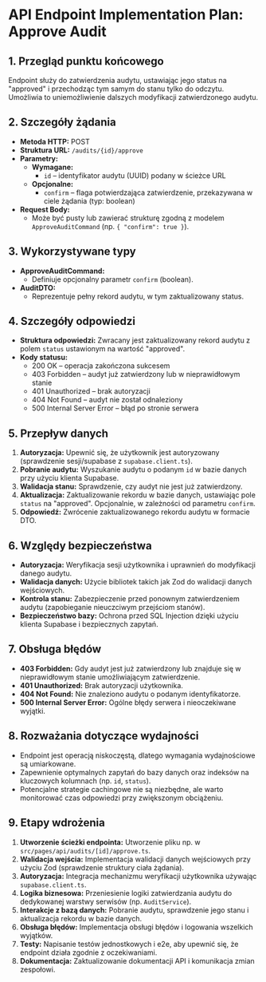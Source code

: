 # API Endpoint Implementation Plan: Approve Audit

## 1. Przegląd punktu końcowego
Endpoint służy do zatwierdzenia audytu, ustawiając jego status na \"approved\" i przechodząc tym samym do stanu tylko do odczytu. Umożliwia to uniemożliwienie dalszych modyfikacji zatwierdzonego audytu.

## 2. Szczegóły żądania
- **Metoda HTTP:** POST
- **Struktura URL:** `/audits/{id}/approve`
- **Parametry:**
  - **Wymagane:**
    - `id` – identyfikator audytu (UUID) podany w ścieżce URL
  - **Opcjonalne:**
    - `confirm` – flaga potwierdzająca zatwierdzenie, przekazywana w ciele żądania (typ: boolean)
- **Request Body:**
  - Może być pusty lub zawierać strukturę zgodną z modelem `ApproveAuditCommand` (np. `{ "confirm": true }`).

## 3. Wykorzystywane typy
- **ApproveAuditCommand:**
  - Definiuje opcjonalny parametr `confirm` (boolean).
- **AuditDTO:**
  - Reprezentuje pełny rekord audytu, w tym zaktualizowany status.

## 4. Szczegóły odpowiedzi
- **Struktura odpowiedzi:** Zwracany jest zaktualizowany rekord audytu z polem `status` ustawionym na wartość \"approved\".
- **Kody statusu:**
  - 200 OK – operacja zakończona sukcesem
  - 403 Forbidden – audyt już zatwierdzony lub w nieprawidłowym stanie
  - 401 Unauthorized – brak autoryzacji
  - 404 Not Found – audyt nie został odnaleziony
  - 500 Internal Server Error – błąd po stronie serwera

## 5. Przepływ danych
1. **Autoryzacja:** Upewnić się, że użytkownik jest autoryzowany (sprawdzenie sesji/supabase z `supabase.client.ts`).
2. **Pobranie audytu:** Wyszukanie audytu o podanym `id` w bazie danych przy użyciu klienta Supabase.
3. **Walidacja stanu:** Sprawdzenie, czy audyt nie jest już zatwierdzony.
4. **Aktualizacja:** Zaktualizowanie rekordu w bazie danych, ustawiając pole `status` na \"approved\". Opcjonalnie, w zależności od parametru `confirm`.
5. **Odpowiedź:** Zwrócenie zaktualizowanego rekordu audytu w formacie DTO.

## 6. Względy bezpieczeństwa
- **Autoryzacja:** Weryfikacja sesji użytkownika i uprawnień do modyfikacji danego audytu.
- **Walidacja danych:** Użycie bibliotek takich jak Zod do walidacji danych wejściowych.
- **Kontrola stanu:** Zabezpieczenie przed ponownym zatwierdzeniem audytu (zapobieganie nieuczciwym przejściom stanów).
- **Bezpieczeństwo bazy:** Ochrona przed SQL Injection dzięki użyciu klienta Supabase i bezpiecznych zapytań.

## 7. Obsługa błędów
- **403 Forbidden:** Gdy audyt jest już zatwierdzony lub znajduje się w nieprawidłowym stanie umożliwiającym zatwierdzenie.
- **401 Unauthorized:** Brak autoryzacji użytkownika.
- **404 Not Found:** Nie znaleziono audytu o podanym identyfikatorze.
- **500 Internal Server Error:** Ogólne błędy serwera i nieoczekiwane wyjątki.

## 8. Rozważania dotyczące wydajności
- Endpoint jest operacją niskoczęstą, dlatego wymagania wydajnościowe są umiarkowane.
- Zapewnienie optymalnych zapytań do bazy danych oraz indeksów na kluczowych kolumnach (np. `id`, `status`).
- Potencjalne strategie cachingowe nie są niezbędne, ale warto monitorować czas odpowiedzi przy zwiększonym obciążeniu.

## 9. Etapy wdrożenia
1. **Utworzenie ścieżki endpointa:** Utworzenie pliku np. w `src/pages/api/audits/[id]/approve.ts`.
2. **Walidacja wejścia:** Implementacja walidacji danych wejściowych przy użyciu Zod (sprawdzenie struktury ciała żądania).
3. **Autoryzacja:** Integracja mechanizmu weryfikacji użytkownika używając `supabase.client.ts`.
4. **Logika biznesowa:** Przeniesienie logiki zatwierdzania audytu do dedykowanej warstwy serwisów (np. `AuditService`).
5. **Interakcje z bazą danych:** Pobranie audytu, sprawdzenie jego stanu i aktualizacja rekordu w bazie danych.
6. **Obsługa błędów:** Implementacja obsługi błędów i logowania wszelkich wyjątków.
7. **Testy:** Napisanie testów jednostkowych i e2e, aby upewnić się, że endpoint działa zgodnie z oczekiwaniami.
8. **Dokumentacja:** Zaktualizowanie dokumentacji API i komunikacja zmian zespołowi. 